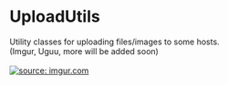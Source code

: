 # UploadUtils
Utility classes for uploading files/images to some hosts.<br />
(Imgur, Uguu, more will be added soon)
<br />
<br />
<a href="http://imgur.com/jq8B3n0"><img src="http://i.imgur.com/jq8B3n0.png" title="source: imgur.com" /></a>
